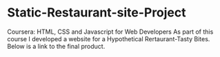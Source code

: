 # Static-Restaurant-site-Project
Coursera: HTML, CSS and Javascript for Web Developers As part of this course I developed a website for a Hypothetical Rertaurant-Tasty Bites. Below is a link to the final product.
